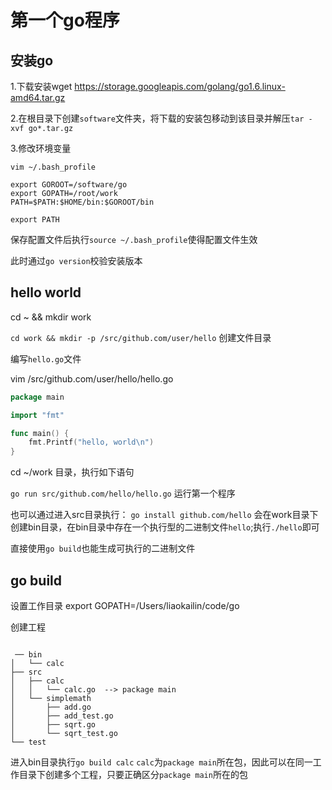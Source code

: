 # 第一个go程序

## 安装go

1.下载安装wget https://storage.googleapis.com/golang/go1.6.linux-amd64.tar.gz

2.在根目录下创建`software`文件夹，将下载的安装包移动到该目录并解压`tar -xvf go*.tar.gz`

3.修改环境变量

```
vim ~/.bash_profile

export GOROOT=/software/go
export GOPATH=/root/work
PATH=$PATH:$HOME/bin:$GOROOT/bin

export PATH

```
保存配置文件后执行`source ~/.bash_profile`使得配置文件生效

此时通过`go version`校验安装版本


## hello world

cd ~ && mkdir work

`cd work && mkdir -p /src/github.com/user/hello` 创建文件目录

编写`hello.go`文件

vim /src/github.com/user/hello/hello.go

``` go
package main

import "fmt"

func main() {
    fmt.Printf("hello, world\n")
}
```
cd ~/work 目录，执行如下语句

`go run src/github.com/hello/hello.go` 运行第一个程序

也可以通过进入src目录执行：
`go install github.com/hello` 会在work目录下创建bin目录，在bin目录中存在一个执行型的二进制文件`hello`;执行`./hello`即可

直接使用`go build`也能生成可执行的二进制文件


## go build 

设置工作目录  export GOPATH=/Users/liaokailin/code/go

创建工程

```

 ── bin
│   └── calc
├── src
│   ├── calc
│   │   └── calc.go  --> package main
│   └── simplemath
│       ├── add.go
│       ├── add_test.go
│       ├── sqrt.go
│       └── sqrt_test.go
└── test
```

进入bin目录执行` go build calc `  `calc`为`package main`所在包，因此可以在同一工作目录下创建多个工程，只要正确区分`package main`所在的包



